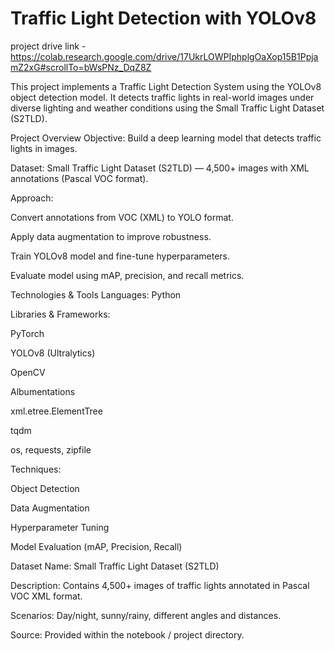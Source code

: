 # Traffic Light Detection with YOLOv8

project drive link - https://colab.research.google.com/drive/17UkrLOWPIphplgOaXop15B1PpjamZ2xG#scrollTo=bWsPNz_DqZ8Z

This project implements a Traffic Light Detection System using the YOLOv8 object detection model.
It detects traffic lights in real-world images under diverse lighting and weather conditions using the Small Traffic Light Dataset (S2TLD).

Project Overview
Objective: Build a deep learning model that detects traffic lights in images.

Dataset: Small Traffic Light Dataset (S2TLD) — 4,500+ images with XML annotations (Pascal VOC format).

Approach:

Convert annotations from VOC (XML) to YOLO format.

Apply data augmentation to improve robustness.

Train YOLOv8 model and fine-tune hyperparameters.

Evaluate model using mAP, precision, and recall metrics.

Technologies & Tools
Languages: Python

Libraries & Frameworks:

PyTorch

YOLOv8 (Ultralytics)

OpenCV

Albumentations

xml.etree.ElementTree

tqdm

os, requests, zipfile

Techniques:

Object Detection

Data Augmentation

Hyperparameter Tuning

Model Evaluation (mAP, Precision, Recall)

Dataset
Name: Small Traffic Light Dataset (S2TLD)

Description: Contains 4,500+ images of traffic lights annotated in Pascal VOC XML format.

Scenarios: Day/night, sunny/rainy, different angles and distances.

Source: Provided within the notebook / project directory.
